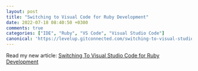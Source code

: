 ```yaml
---
layout: post
title: "Switching to Visual Code for Ruby Development"
date: 2022-07-18 08:40:50 +0300
comments: true
categories: ["IDE", "Ruby", "VS Code", "Visual Studio Code"]
canonical: 'https://levelup.gitconnected.com/switching-to-visual-studio-code-for-ruby-development-6d42922aacc8'
---
```


Read my new article: [Switching To Visual Studio Code for Ruby Development](https://levelup.gitconnected.com/switching-to-visual-studio-code-for-ruby-development-6d42922aacc8)
